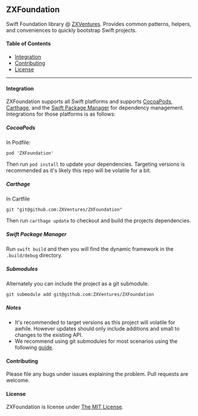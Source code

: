 ## ZXFoundation

Swift Foundation library @ [ZXVentures](https://zx-ventures.com). Provides common patterns, helpers, and conveniences to quickly bootstrap Swift projects.

#### Table of Contents

* [Integration](#integration)
* [Contributing](#contributing)
* [License](#license)

-----

#### Integration

ZXFoundation supports all Swift platforms and supports [CocoaPods](https://cocoapods.org), [Carthage](https://github.com/Carthage/Carthage), and the [Swift Package Manager](https://github.com/apple/swift-package-manager) for dependency management. Integrations for those platforms is as follows:

##### CocoaPods

In Podfile:

```
pod 'ZXFoundation'
```

Then run `pod install` to update your dependencies. Targeting versions is recommended as it's likely this repo will be volatile for a bit.

##### Carthage

In Cartfile

```
git "git@github.com:ZXVentures/ZXFoundation"
```

Then run `carthage update`  to checkout and build the projects dependencies.

##### Swift Package Manager

Run `swift build` and then you will find the dynamic framework in the `.build/debug` directory.

##### Submodules

Alternately you can include the project as a git submodule.

```
git submodule add git@github.com:ZXVentures/ZXFoundation
```

##### Notes

* It's recommended to target versions as this project will volatile for awhile. However updates should only include additions and small to changes to the existing API.
* We recommend using git submodules for most scenarios using the following [guide](http://bsn.io/reference/process/2016/06/02/using-carthage-to-add-third-party-code/).

#### Contributing

Please file any bugs under issues explaining the problem. Pull requests are welcome.

#### License

ZXFoundation is license under [The MIT License](https://opensource.org/licenses/MIT).
